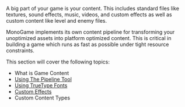 A big part of your game is your content.  This includes standard files like textures, sound effects, music, videos, and custom effects as well as custom content like level and enemy files.

MonoGame implements its own content pipeline for transforming your unoptimized assets into platform optimized content.  This is critical in building a game which runs as fast as possible under tight resource constraints.

This section will cover the following topics:

 - What is Game Content
 - [Using The Pipeline Tool](using_pipeline_tool.md)
 - [Using TrueType Fonts](adding_ttf_fonts.md)
 - [Custom Effects](custom_effects.md)
 - Custom Content Types
 
